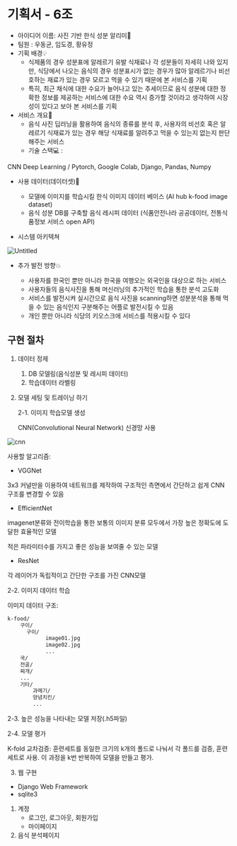 # 기획서 - 6조

- 아이디어 이름: 사진 기반 한식 성분 알리미🥘
- 팀원 : 우동균, 임도경, 황유정
- 기획 배경💡
  - 식제품의 경우 성분표에 알레르기 유발 식재료나 각 성분들이 자세히 나와 있지만, 식당에서 나오는 음식의 경우 성분표시가 없는 경우가 많아 알레르기나 비선호하는 재료가 있는 경우 모르고 먹을 수 있기 때문에 본 서비스를 기획
  - 특히, 최근 채식에 대한 수요가 늘어나고 있는 추세이므로 음식 성분에 대한 정확한 정보를 제공하는 서비스에 대한 수요 역시 증가할 것이라고 생각하여 시장성이 있다고 보아 본 서비스를 기획
- 서비스 개요📜
  - 음식 사진 딥러닝을 활용하여 음식의 종류를 분석 후, 사용자의 비선호 혹은 알레르기 식재료가 있는 경우 해당 식재료를 알려주고 먹을 수 있는지 없는지 판단해주는 서비스
  - 기술 스택💻 :

CNN Deep Learning / Pytorch, Google Colab, Django, Pandas, Numpy

- 사용 데이터(데이터셋)📃

  - 모델에 이미지를 학습시킬 한식 이미지 데이터 베이스 (AI hub k-food image dataset)
  - 음식 성분 DB를 구축할 음식 레시피 데이터 (식품안전나라 공공데이터, 전통식품정보 서비스 open API)

- 시스템 아키텍쳐

 ![Untitled](https://user-images.githubusercontent.com/52685244/113992169-221c7380-988e-11eb-9444-8b607e016525.png)


- 추가 발전 방향💥

  - 사용자를 한국인 뿐만 아니라 한국을 여행오는 외국인을 대상으로 하는 서비스
  - 사용자들의 음식사진을 통해 머신러닝의 추가적인 학습을 통한 분석 고도화
  - 서비스를 발전시켜 실시간으로 음식 사진을 scanning하면 성분분석을 통해 먹을 수 있는 음식인지 구분해주는 어플로 발전시킬 수 있음
  - 개인 뿐만 아니라 식당의 키오스크에 서비스를 적용시킬 수 있다

## 구현 절차

1. 데이터 정제

   1. DB 모델링(음식성분 및 레시피 데이터) 
   2. 학습데이터 라벨링

2. 모델 세팅 및 트레이닝 하기

   2-1. 이미지 학습모델 생성

   CNN(Convolutional Neural Network) 신경망 사용 

![cnn](https://user-images.githubusercontent.com/52685244/113992240-352f4380-988e-11eb-9674-fbd503e740f4.png)

사용할 알고리즘:

- VGGNet

3x3 커널만을 이용하여 네트워크를 제작하여 구조적인 측면에서 간단하고 쉽게 CNN 구조를 변경할 수 있음

- EfficientNet

imagenet분류와 전이학습을 통한 보통의 이미지 분류 모두에서 가장 높은 정확도에 도달한 효율적인 모델

적은 파라미터수를 가지고 좋은 성능을 보여줄 수 있는 모델

- ResNet

각 레이어가 독립적이고 간단한 구조를 가진 CNN모델

2-2. 이미지 데이터 학습

이미지 데이터 구조:

```markdown
k-food/
	구이/
	  구이/
			image01.jpg
			image02.jpg
			...
	국/
	전골/
	찌개/
	...
	기타/
		과메기/
		양념치킨/
		...
```

2-3. 높은 성능을 나타내는 모델 저장(.h5파일)

2-4. 모델 평가

K-fold 교차검증: 훈련세트를 동일한 크기의 k개의 폴드로 나눠서 각 폴드를 검증, 훈련세트로 사용. 이 과정을 k번 반복하여 모델을 만들고 평가.

 

3. 웹 구현

- Django Web Framework
- sqlite3

1. 계정
   - 로그인, 로그아웃, 회원가입
   - 마이페이지
2. 음식 분석페이지
